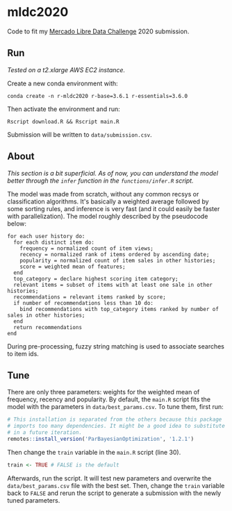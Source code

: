 # mldc2020

Code to fit my [Mercado Libre Data Challenge](https://ml-challenge.mercadolibre.com/) 
2020 submission.

## Run

_Tested on a t2.xlarge AWS EC2 instance._

Create a new conda environment with:

```shell
conda create -n r-mldc2020 r-base=3.6.1 r-essentials=3.6.0
```

Then activate the environment and run:

```shell
Rscript download.R && Rscript main.R
```

Submission will be written to `data/submission.csv`.

## About

_This section is a bit superficial. As of now, you can understand the model 
better through the `infer` function in the `functions/infer.R` script._

The model was made from scratch, without any common recsys or classification 
algorithms. It's basically a weighted average followed by some sorting rules, 
and inference is very fast (and it could easily be faster with parallelization). 
The model roughly described by the pseudocode below:

```
for each user history do:
  for each distinct item do:
    frequency = normalized count of item views;
    recency = normalized rank of items ordered by ascending date;
    popularity = normalized count of item sales in other histories;
    score = weighted mean of features;
  end
  top_category = declare highest scoring item category;
  relevant items = subset of items with at least one sale in other histories;
  recommendations = relevant items ranked by score;
  if number of recommendations less than 10 do:
    bind recommendations with top_category items ranked by number of sales in other histories;
  end
  return recommendations
end
```

During pre-processing, fuzzy string matching is used to associate searches to 
item ids.

## Tune

There are only three parameters: weights for the weighted mean of frequency, recency and popularity.
By default, the `main.R` script fits the model with the parameters in `data/best_params.csv`. To tune them, first run:

```r
# This installation is separated from the others because this package 
# imports too many dependencies. It might be a good idea to substitute it
# in a future iteration.
remotes::install_version('ParBayesianOptimization', '1.2.1')
```

Then change the `train` variable in the `main.R` script (line 30).

```r
train <- TRUE # FALSE is the default
```

Afterwards, run the script. It will test new parameters and overwrite the `data/best_params.csv` file with the best set. Then, change the `train` variable back to `FALSE` and rerun the script to generate a submission with the newly tuned parameters.
